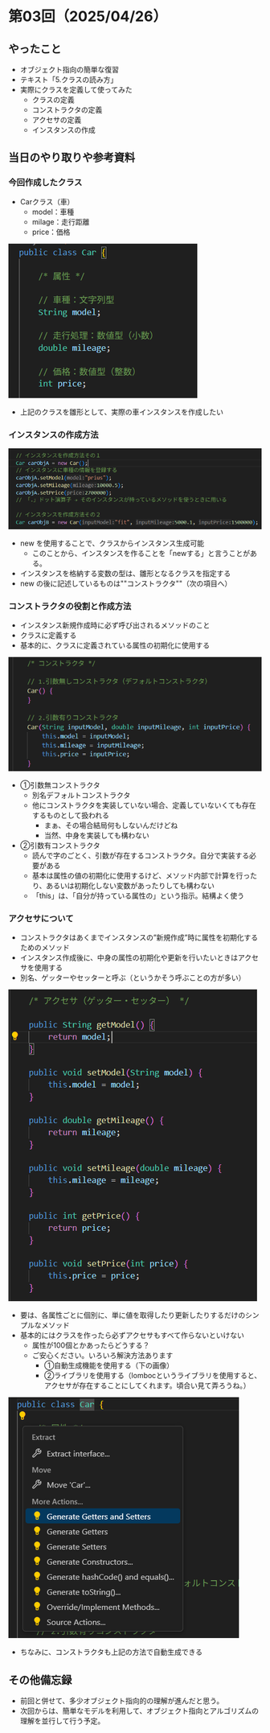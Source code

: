 # 第03回（2025/04/26）

## やったこと

  * オブジェクト指向の簡単な復習
  * テキスト「5.クラスの読み方」
  * 実際にクラスを定義して使ってみた
    * クラスの定義
    * コンストラクタの定義
    * アクセサの定義
    * インスタンスの作成

## 当日のやり取りや参考資料

### 今回作成したクラス

  * Carクラス（車）
    * model：車種
    * milage：走行距離
    * price：価格

![image](Images/03_00.png)

  * 上記のクラスを雛形として、実際の車インスタンスを作成したい

### インスタンスの作成方法

![image](Images/03_01.png)

  * new を使用することで、クラスからインスタンス生成可能
    * このことから、インスタンスを作ることを「newする」と言うことがある。
  * インスタンスを格納する変数の型は、雛形となるクラスを指定する
  * new の後に記述しているものは""コンストラクタ""（次の項目へ）

### コンストラクタの役割と作成方法

  * インスタンス新規作成時に必ず呼び出されるメソッドのこと
  * クラスに定義する
  * 基本的に、クラスに定義されている属性の初期化に使用する

![image](Images/03_02.png)

  * ①引数無コンストラクタ
    * 別名デフォルトコンストラクタ
    * 他にコンストラクタを実装していない場合、定義していないくても存在するものとして扱われる
      * まぁ、その場合結局何もしないんだけどね
      * 当然、中身を実装しても構わない
  * ②引数有コンストラクタ
    * 読んで字のごとく、引数が存在するコンストラクタ。自分で実装する必要がある
    * 基本は属性の値の初期化に使用するけど、メソッド内部で計算を行ったり、あるいは初期化しない変数があったりしても構わない
    * 「this」は、「自分が持っている属性の」という指示。結構よく使う


### アクセサについて

  * コンストラクタはあくまでインスタンスの”新規作成”時に属性を初期化するためのメソッド
  * インスタンス作成後に、中身の属性の初期化や更新を行いたいときはアクセサを使用する
  * 別名、ゲッターやセッターと呼ぶ（というかそう呼ぶことの方が多い）

![image](Images/03_03.png)

  * 要は、各属性ごとに個別に、単に値を取得したり更新したりするだけのシンプルなメソッド
  * 基本的にはクラスを作ったら必ずアクセサもすべて作らないといけない
    * 属性が100個とかあったらどうする？
    * ご安心ください。いろいろ解決方法あります
      * ①自動生成機能を使用する（下の画像）
      * ②ライブラリを使用する（lombocというライブラリを使用すると、アクセサが存在することにしてくれます。頃合い見て弄ろうね。）

![image](Images/03_04.png)

  * ちなみに、コンストラクタも上記の方法で自動生成できる


## その他備忘録

  * 前回と併せて、多少オブジェクト指向的の理解が進んだと思う。
  * 次回からは、簡単なモデルを利用して、オブジェクト指向とアルゴリズムの理解を並行して行う予定。
